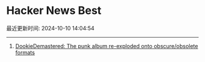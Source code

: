 # Hacker News Best

最近更新时间: 2024-10-10 14:04:54

--- 
1. [DookieDemastered: The punk album re-exploded onto obscure/obsolete formats](https://www.dookiedemastered.com/) 
